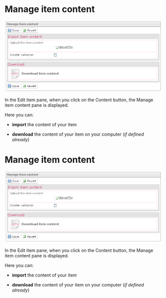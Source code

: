<!--
created_at: '2012-03-19 18:59:45'
updated_at: '2013-03-13 13:31:09'
authors:
    - 'Jérôme Bogaerts'
contributors:
    - 'Sophie Doublet'
tags:
    - 'Manage Items'
-->

Manage item content
===================

![](../resources/items-content.png)

In the Edit item pane, when you click on the Content button, the Manage item content pane is displayed.

Here you can:

-   **import** the content of your item

<!-- -->

-   **download** the content of your item on your computer (*if defined already*)

Manage item content
===================

![](../resources/items-content.png)

In the Edit item pane, when you click on the Content button, the Manage item content pane is displayed.

Here you can:

-   **import** the content of your item

<!-- -->

-   **download** the content of your item on your computer (*if defined already*)


